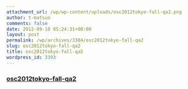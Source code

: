 ```yaml
---
attachment_url: /wp/wp-content/uploads/osc2012tokyo-fall-qa2.png
author: t-matsuo
comments: false
date: 2012-09-10 05:24:31+00:00
layout: post
permalink: /wp/archives/3384/osc2012tokyo-fall-qa2
slug: osc2012tokyo-fall-qa2
title: osc2012tokyo-fall-qa2
wordpress_id: 3393
---
```


### [osc2012tokyo-fall-qa2](/assets/images/wp-content/osc2012tokyo-fall-qa2.png)
